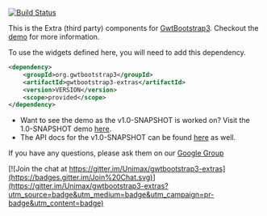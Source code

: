 [![Build Status](https://travis-ci.org/gwtbootstrap3/gwtbootstrap3-extras.svg?branch=master)](https://travis-ci.org/gwtbootstrap3/gwtbootstrap3-extras)

This is the Extra (third party) components for [GwtBootstrap3](https://github.com/gwtbootstrap3/gwtbootstrap3).
Checkout the [demo](http://gwtbootstrap3.github.io/gwtbootstrap3-demo/) for more information.

To use the widgets defined here, you will need to add this dependency.

```xml
<dependency>
    <groupId>org.gwtbootstrap3</groupId>
    <artifactId>gwtbootstrap3-extras</artifactId>
    <version>VERSION</version>
    <scope>provided</scope>
</dependency>
```

* Want to see the demo as the v1.0-SNAPSHOT is worked on? Visit the 1.0-SNAPSHOT demo [here](http://gwtbootstrap3.github.io/gwtbootstrap3-demo/snapshot).
* The API docs for the v1.0-SNAPSHOT can be found [here](http://gwtbootstrap3.github.io/gwtbootstrap3-demo/snapshot/apidocs) as well.

If you have any questions, please ask them on our [Google Group](https://groups.google.com/forum/?fromgroups#!forum/gwtbootstrap3)


[![Join the chat at https://gitter.im/Unimax/gwtbootstrap3-extras](https://badges.gitter.im/Join%20Chat.svg)](https://gitter.im/Unimax/gwtbootstrap3-extras?utm_source=badge&utm_medium=badge&utm_campaign=pr-badge&utm_content=badge)